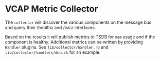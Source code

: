 VCAP Metric Collector
=====================
The `collector` will discover the various components on the message bus and
query their /healthz and /varz interfaces.

Based on the results it will publish metrics to TSDB for `mem` usage and if
the component is healthy. Additional metrics can be written by providing
`Handler` plugins. See `lib/collector/handler.rb` and
`lib/collector/handlers/dea.rb` for an example.


